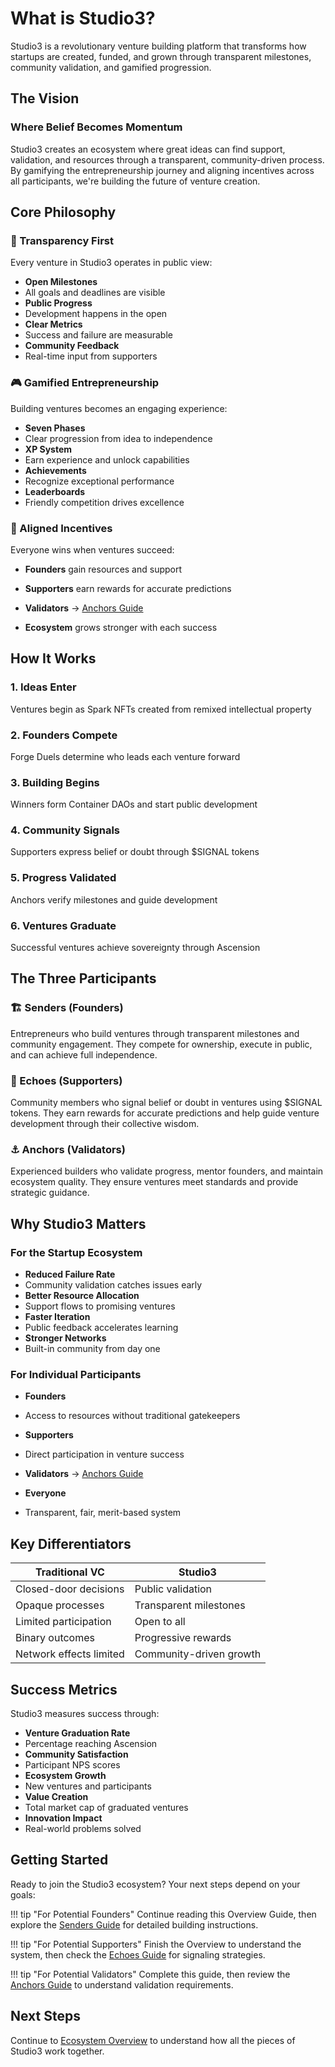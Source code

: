 # What is Studio3?

Studio3 is a revolutionary venture building platform that transforms how startups are created, funded, and grown through transparent milestones, community validation, and gamified progression.

## The Vision

<div class="arena-card">

<h3>Where Belief Becomes Momentum</h3>
<p>Studio3 creates an ecosystem where great ideas can find support, validation, and resources through a transparent, community-driven process. By gamifying the entrepreneurship journey and aligning incentives across all participants, we're building the future of venture creation.</p>

</div>

## Core Philosophy

### 🌟 Transparency First

Every venture in Studio3 operates in public view:

- **Open Milestones**
- All goals and deadlines are visible
- **Public Progress**
- Development happens in the open
- **Clear Metrics**
- Success and failure are measurable
- **Community Feedback**
- Real-time input from supporters

### 🎮 Gamified Entrepreneurship

Building ventures becomes an engaging experience:

- **Seven Phases**
- Clear progression from idea to independence
- **XP System**
- Earn experience and unlock capabilities
- **Achievements**
- Recognize exceptional performance
- **Leaderboards**
- Friendly competition drives excellence

### 🤝 Aligned Incentives

Everyone wins when ventures succeed:

- **Founders** gain resources and support
- **Supporters** earn rewards for accurate predictions

- **Validators** → [Anchors Guide](../anchors-guide/index.md)

- **Ecosystem** grows stronger with each success

## How It Works

<div class="grid">
<div class="arena-card">

<h3>1. Ideas Enter</h3>
<p>Ventures begin as Spark NFTs created from remixed intellectual property</p>

</div>

<div class="arena-card">

<h3>2. Founders Compete</h3>
<p>Forge Duels determine who leads each venture forward</p>

</div>

<div class="arena-card">

<h3>3. Building Begins</h3>
<p>Winners form Container DAOs and start public development</p>

</div>

<div class="arena-card">

<h3>4. Community Signals</h3>
<p>Supporters express belief or doubt through $SIGNAL tokens</p>

</div>

<div class="arena-card">

<h3>5. Progress Validated</h3>
<p>Anchors verify milestones and guide development</p>

</div>

<div class="arena-card">

<h3>6. Ventures Graduate</h3>
<p>Successful ventures achieve sovereignty through Ascension</p>

</div>
</div>

## The Three Participants

### 🏗️ Senders (Founders)
Entrepreneurs who build ventures through transparent milestones and community engagement. They compete for ownership, execute in public, and can achieve full independence.

### 📡 Echoes (Supporters)
Community members who signal belief or doubt in ventures using $SIGNAL tokens. They earn rewards for accurate predictions and help guide venture development through their collective wisdom.

### ⚓ Anchors (Validators)
Experienced builders who validate progress, mentor founders, and maintain ecosystem quality. They ensure ventures meet standards and provide strategic guidance.

## Why Studio3 Matters

<div class="arena-card">

<h3>For the Startup Ecosystem</h3>

<ul>
<li><strong>Reduced Failure Rate</strong></li>
<li>Community validation catches issues early</li>
<li><strong>Better Resource Allocation</strong></li>
<li>Support flows to promising ventures</li>
<li><strong>Faster Iteration</strong></li>
<li>Public feedback accelerates learning</li>
<li><strong>Stronger Networks</strong></li>
<li>Built-in community from day one</li>

</ul>
</div>

### For Individual Participants

- **Founders**
- Access to resources without traditional gatekeepers
- **Supporters**
- Direct participation in venture success

- **Validators** → [Anchors Guide](../anchors-guide/index.md)
- **Everyone**
- Transparent, fair, merit-based system

## Key Differentiators

| Traditional VC | Studio3 |
|---------------|---------|
| Closed-door decisions | Public validation |
| Opaque processes | Transparent milestones |
| Limited participation | Open to all |
| Binary outcomes | Progressive rewards |
| Network effects limited | Community-driven growth |

## Success Metrics

Studio3 measures success through:

- **Venture Graduation Rate**
- Percentage reaching Ascension
- **Community Satisfaction**
- Participant NPS scores
- **Ecosystem Growth**
- New ventures and participants
- **Value Creation**
- Total market cap of graduated ventures
- **Innovation Impact**
- Real-world problems solved

## Getting Started

Ready to join the Studio3 ecosystem? Your next steps depend on your goals:

!!! tip "For Potential Founders"
    Continue reading this Overview Guide, then explore the [Senders Guide](../senders-guide/index.md) for detailed building instructions.

!!! tip "For Potential Supporters"
    Finish the Overview to understand the system, then check the [Echoes Guide](../echoes-guide/index.md) for signaling strategies.

!!! tip "For Potential Validators"
    Complete this guide, then review the [Anchors Guide](../anchors-guide/index.md) to understand validation requirements.

## Next Steps

Continue to [Ecosystem Overview](ecosystem-overview.md) to understand how all the pieces of Studio3 work together.